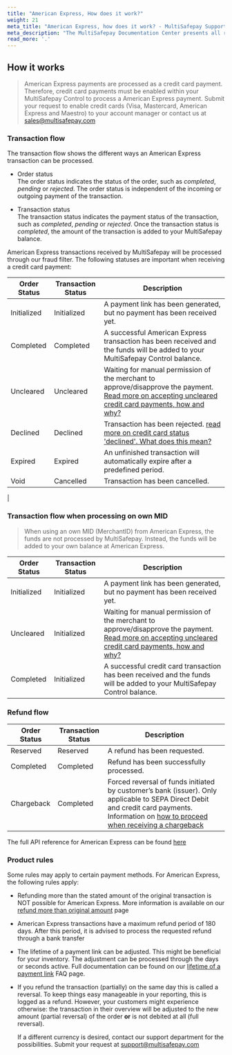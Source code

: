 ```yaml
---
title: "American Express, How does it work?"
weight: 21
meta_title: "American Express, how does it work? - MultiSafepay Support"
meta_description: "The MultiSafepay Documentation Center presents all relevant information about our Plugins and API. You can also find support pages for Payment Methods, Tools and General Questions as well as the contact details of our Support and Integration Teams."
read_more: '.'
---
```

## How it works
>American Express payments are processed as a credit card payment. Therefore, credit card payments must be enabled within your MultiSafepay Control to process a American Express payment. Submit your request to enable credit cards (Visa, Mastercard, American Express and Maestro) to your account manager or contact us at <sales@multisafepay.com>

### Transaction flow
The transaction flow shows the different ways an American Express transaction can be processed.

* Order status      
The order status indicates the status of the order, such as _completed_, _pending_ or _rejected_. The order status is independent of the incoming or outgoing payment of the transaction.

* Transaction status       
The transaction status indicates the payment status of the transaction, such as _completed_, _pending_ or _rejected_. Once the transaction status is _completed_, the amount of the transaction is added to your MultiSafepay balance.

American Express transactions received by MultiSafepay will be processed through our fraud filter. The following statuses are important when receiving a credit card payment:

| Order Status                      | Transaction Status      | Description |
|--------------------------------|-----------|-----------------------------------------------------------------------------------------|
| Initialized | Initialized | A payment link has been generated, but no payment has been received yet.  | 
| Completed   | Completed   | A successful American Express transaction has been received and the funds will be added to your MultiSafepay Control balance.   | 
| Uncleared   | Uncleared   |  Waiting for manual permission of the merchant to approve/disapprove the payment. [Read more on accepting uncleared credit card payments, how and why?](/faq/risk-and-fraud/how-to-accept-an-uncleared-transaction/)  | 
| Declined    | Declined    | Transaction has been rejected. [read more on credit card status 'declined'. What does this mean?](/payment-methods/credit-and-debit-cards/american-express/american-express-status-what-does-this-mean-/) | 
| Expired     | Expired     | An unfinished transaction will automatically expire after a predefined period.  | 
| Void        | Cancelled    | Transaction has been cancelled.   | 
| 

### Transaction flow when processing on own MID 
> When using an own MID (MerchantID) from American Express, the funds are not processed by MultiSafepay. Instead, the funds will be added to your own balance at American Express.


| Order Status                      | Transaction Status      | Description |
|--------------------------------|-----------|-----------------------------------------------------------------------------------------|
| Initialized | Initialized | A payment link has been generated, but no payment has been received yet.  | 
| Uncleared   | Initialized | Waiting for manual permission of the merchant to approve/disapprove the payment. [Read more on accepting uncleared credit card payments, how and why?](/faq/risk-and-fraud/how-to-accept-an-uncleared-transaction/)  | 
| Completed   | Initialized | A successful credit card  transaction has been received and the funds will be added to your MultiSafepay Control balance.   | 


### Refund flow

| Order Status                      | Transaction Status      | Description |
|--------------------------------|-----------|-----------------------------------------------------------------------------------------|
| Reserved       | Reserved    | A refund has been requested. | 
| Completed      | Completed   | Refund has been successfully processed.  | 
| Chargeback     | Completed   | Forced reversal of funds initiated by customer’s bank (issuer). Only applicable to SEPA Direct Debit and credit card payments. Information on [how to proceed when receiving a chargeback](/faq/chargebacks/what-is-a-chargeback/)         |     

The full API reference for American Express can be found [here](/api/#credit-cards)

### Product rules
Some rules may apply to certain payment methods. For American Express, the following rules apply:

* Refunding more than the stated amount of the original transaction is NOT possible for American Express. More information is available on our [refund more than original amount](/faq/finance/refund-more-than-original-amount/) page

* American Express transactions have a maximum refund period of 180 days. After this period, it is advised to process the requested refund through a bank transfer

* The lifetime of a payment link can be adjusted. This might be beneficial for your inventory. The adjustment can be processed through the days or seconds active. Full documentation can be found on our [lifetime of a payment link](/faq/api/lifetime-of-a-payment-link/) FAQ page.

* If you refund the transaction (partially) on the same day this is called a reversal. To keep things easy manageable in your reporting, this is logged as a refund. However, your customers might experience otherwise: the transaction in their overview will be adjusted to the new amount (partial reversal) of the order __or__ is not debited at all (full reversal).


    If a different currency is desired, contact our support department for the possibilities. Submit your request at <support@multisafepay.com>